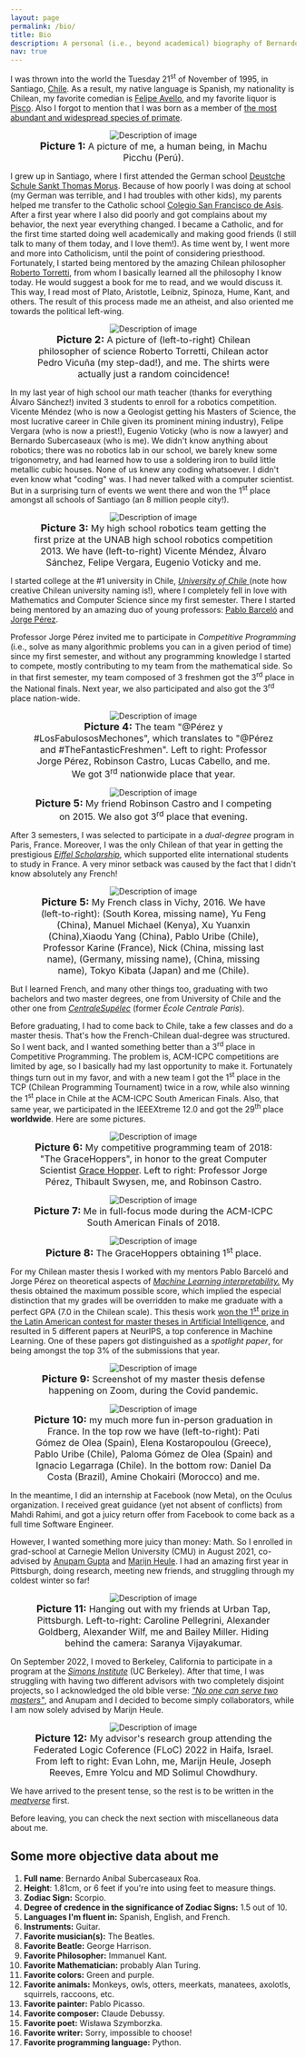 ```yaml
---
layout: page
permalink: /bio/
title: Bio
description: A personal (i.e., beyond academical) biography of Bernardo Subercaseaux.
nav: true
---
```


I was thrown into the world the Tuesday 21<sup>st</sup> of November of 1995, in Santiago, <a href="https://en.wikipedia.org/wiki/Chile">Chile</a>. As a result, my native language is Spanish, my nationality is Chilean, my favorite comedian is <a href="https://www.felipeavello.cl/">Felipe Avello</a>, and my favorite liquor is <a href="https://en.wikipedia.org/wiki/Pisco" >Pisco</a>. Also I forgot to mention that I was born as a member of <a href="https://en.wikipedia.org/wiki/Human">the most abundant and widespread species of primate</a>.

<figure style="text-align:center;">
  <img src="../assets/img/leyo.jpeg" alt="Description of image" style="max-width: 70%;">
  <figcaption>
    <b style="font-size: 18px;"> Picture 1: </b>
    <span style="font-size: 16px;"> A picture of me, a human being, in Machu Picchu (Perú).</span>
  </figcaption>
</figure>


I grew up in Santiago, where I first attended the German school <a href="https://dsmorus.cl/">Deustche Schule Sankt Thomas Morus</a>. Because of how poorly I was doing at school (my German was terrible, and I had troubles with other kids), my parents helped me transfer to the Catholic school <a href="https://www.colegiosanfranciscodeasis.cl/csfda/">Colegio San Francisco de Asis</a>. After a first year where I also did poorly and got complains about my behavior, the next year everything changed. I became a Catholic, and for the first time started doing well academically and making good friends (I still talk to many of them today, and I love them!). As time went by, I went more and more into Catholicism, until the point of considering priesthood. Fortunately, I started being mentored by the amazing Chilean philosopher <a href="https://en.wikipedia.org/wiki/Roberto_Torretti"> Roberto Torretti</a>, from whom I basically learned all the philosophy I know today. He would suggest a book for me to read, and we would discuss it. This way, I read most of Plato, Aristotle, Leibniz, Spinoza, Hume, Kant, and others. The result of this process made me an atheist, and also oriented me towards the political left-wing. 

<figure style="text-align:center;">
  <img src="../assets/img/polos_rojas.jpeg" alt="Description of image" style="max-width: 70%;">
  <figcaption>
    <b style="font-size: 18px;"> Picture 2: </b>
    <span style="font-size: 16px;"> A picture of (left-to-right) Chilean philosopher of science Roberto Torretti, Chilean actor Pedro Vicuña (my step-dad!), and me. The shirts were actually just a random coincidence!</span>
  </figcaption>
</figure>




In my last year of high school our math teacher (thanks for everything Álvaro Sánchez!) invited 3 students to enroll for a robotics competition. Vicente Méndez (who is now a Geologist getting his Masters of Science, the most lucrative career in Chile given its prominent mining industry), Felipe Vergara (who is now a priest!), Eugenio Voticky (who is now a lawyer) and Bernardo Subercaseaux (who is me). We didn't know anything about robotics; there was no robotics lab in our school, we barely knew some trigonometry, and had learned how to use a soldering iron to build little metallic cubic houses. None of us knew any coding whatsoever. I didn't even know what "coding" was. I had never talked with a computer scientist. But in a surprising turn of events we went there and won the 1<sup>st</sup> place amongst all schools of Santiago (an 8 million people city!).


<figure style="text-align:center;">
  <img src="../assets/img/robotica.jpeg" alt="Description of image" style="max-width: 70%;">
  <figcaption>
    <b style="font-size: 18px;"> Picture 3: </b>
    <span style="font-size: 16px;"> My high school robotics team getting the first prize at the UNAB high school robotics competition 2013. We have (left-to-right) Vicente Méndez, Álvaro Sánchez, Felipe Vergara, Eugenio Voticky and me.</span>
  </figcaption>
</figure>



I started college at the #1 university in Chile, <em><a href="https://portaluchile.uchile.cl/english"> University of Chile </a></em> (note how creative Chilean university naming is!), where I completely fell in love with Mathematics and Computer Science since my first semester. There I started being mentored by an amazing duo of young professors: <a href="https://scholar.google.com/citations?user=9OH3PokAAAAJ&hl=en">Pablo Barceló</a> and <a href="https://scholar.google.com/citations?user=a6lUuiwAAAAJ&hl=en">Jorge Pérez</a>.

Professor Jorge Pérez invited me to participate in *Competitive Programming* (i.e., solve as many algorithmic problems you can in a given period of time) since my first semester, and without any programming knowledge I started to compete, mostly contributing to my team from the mathematical side. So in that first semester, my team composed of 3 freshmen got the 3<sup>rd</sup> place in the National finals. Next year, we also participated and also got the 3<sup>rd</sup> place nation-wide. 


<figure style="text-align:center;">
  <img src="../assets/img/prog_comp0.jpeg" alt="Description of image" style="max-width: 70%;">
  <figcaption>
    <b style="font-size: 18px;"> Picture 4: </b>
    <span style="font-size: 16px;"> The team "@Pérez y #LosFabulososMechones", which translates to "@Pérez and #TheFantasticFreshmen". Left to right: Professor Jorge Pérez, Robinson Castro, Lucas Cabello, and me. We got 3<sup>rd</sup> nationwide place that year.</span>
  </figcaption>
</figure>


<figure style="text-align:center;">
  <img src="../assets/img/prog_comp1.jpeg" alt="Description of image" style="max-width: 70%;">
  <figcaption>
    <b style="font-size: 18px;"> Picture 5: </b>
    <span style="font-size: 16px;"> My friend Robinson Castro and I competing on 2015. We also got 3<sup>rd</sup> place that evening.</span>
  </figcaption>
</figure>


After 3 semesters, I was selected to participate in a <em>dual-degree</em> program in Paris, France. Moreover, I was the only Chilean of that year in getting the prestigious  <em><a href="https://www.campusfrance.org/en/eiffel-scholarship-program-of-excellence">Eiffel Scholarship</a></em>, which supported elite international students to study in France. A very minor setback was caused by the fact that I didn't know absolutely any French!

<figure style="text-align:center;">
  <img src="../assets/img/french.jpeg" alt="Description of image" style="max-width: 70%;">
  <figcaption>
    <b style="font-size: 18px;"> Picture 5: </b>
    <span style="font-size: 16px;"> My French class in Vichy, 2016. We have (left-to-right):  (South Korea, missing name), Yu Feng (China), Manuel Michael (Kenya), Xu Yuanxin (China),Xiaodu Yang (China), Pablo Uribe (Chile), Professor Karine (France), Nick (China, missing last name), (Germany, missing name), (China, missing name), Tokyo Kibata (Japan) and me (Chile).</span>
  </figcaption>
</figure>



But I learned French, and many other things too, graduating with two bachelors and two master degrees, one from University of Chile and the other one from <em><a href="https://www.centralesupelec.fr/">CentraleSupélec</a></em> (former <em>École Centrale Paris</em>).

Before graduating, I had to come back to Chile, take a few classes and do a master thesis. That's how the French-Chilean dual-degree was structured. So I went back, and I wanted something better than a 3<sup>rd</sup> place in Competitive Programming. The problem is, ACM-ICPC competitions are limited by age, so I basically had my last opportunity to make it. Fortunately things turn out in my favor, and with a new team I got the 1<sup>st</sup> place in the TCP (Chilean Programming Tournament) twice in a row, while also winning the 1<sup>st</sup> place in Chile at the ACM-ICPC South American Finals. Also, that same year, we participated in the IEEEXtreme 12.0 and got the 29<sup>th</sup> place **worldwide**. Here are some pictures.

<figure style="text-align:center;">
  <img src="../assets/img/prog_comp6.jpeg" alt="Description of image" style="max-width: 70%;">
  <figcaption>
    <b style="font-size: 18px;"> Picture 6: </b>
    <span style="font-size: 16px;"> My competitive programming team of 2018: "The GraceHoppers", in honor to the great Computer Scientist <a href="https://en.wikipedia.org/wiki/Grace_Hopper"> Grace Hopper</a>. Left to right: Professor Jorge Pérez, Thibault Swysen, me, and Robinson Castro.</span>
  </figcaption>
</figure>

<figure style="text-align:center;">
  <img src="../assets/img/prog_comp5.jpeg" alt="Description of image" style="max-width: 70%;">
  <figcaption>
    <b style="font-size: 18px;"> Picture 7: </b>
    <span style="font-size: 16px;"> Me in full-focus mode during the ACM-ICPC South American Finals of 2018.</span>
  </figcaption>
</figure>

<figure style="text-align:center;">
  <img src="../assets/img/prog_comp7.jpeg" alt="Description of image" style="max-width: 70%;">
  <figcaption>
    <b style="font-size: 18px;"> Picture 8: </b>
<span style="font-size: 16px;"> The GraceHoppers obtaining 1<sup>st</sup> place.</span></figcaption>
</figure>


For my Chilean master thesis I worked with my mentors Pablo Barceló and Jorge Pérez on theoretical aspects of <em><a href="https://christophm.github.io/interpretable-ml-book/">Machine Learning interpretability.</a></em> 
My thesis obtained the maximum possible score, which implied the especial distinction that my grades will be overridden to make me graduate with a perfect GPA (7.0 in the Chilean scale). This thesis work <a href="https://portaluchile.uchile.cl/noticias/181898/estudiante-de-postgrado-dcc-gana-concurso-de-tesis"> won the 1<sup>st</sup> prize in the Latin American contest for master theses in Artificial Intelligence</a>, and resulted in 5 different papers at NeurIPS, a top conference in Machine Learning. One of these papers got distinguished as a <em>spotlight paper</em>, for being amongst the top 3% of the submissions that year.



<figure style="text-align:center;">
  <img src="../assets/img/master_defense.png" alt="Description of image" style="max-width: 70%;">
  <figcaption>
    <b style="font-size: 18px;"> Picture 9: </b>
    <span style="font-size: 16px;"> Screenshot of my master thesis defense happening on Zoom, during the Covid pandemic.</span>
  </figcaption>
</figure>


<figure style="text-align:center;">
  <img src="../assets/img/graduation_france.jpg" alt="Description of image" style="max-width: 70%;">
  <figcaption>
    <b style="font-size: 18px;"> Picture 10: </b>
    <span style="font-size: 16px;"> my much more fun in-person graduation in France. In the top row we have (left-to-right): Pati Gómez de Olea (Spain), Elena Kostaropoulou (Greece), Pablo Uribe (Chile), Paloma Gómez de Olea (Spain) and Ignacio Legarraga (Chile). In the bottom row: Daniel Da Costa (Brazil), Amine Chokairi (Morocco) and me.</span>
  </figcaption>
</figure>



In the meantime, I did an internship at Facebook (now Meta), on the Oculus organization. I received great guidance (yet not absent of conflicts) from Mahdi Rahimi, and got a juicy return offer from Facebook to come back as a full time Software Engineer.

However, I wanted something more juicy than money: Math. So I enrolled in grad-school at Carnegie Mellon University (CMU) in August 2021, co-advised by <a href="http://www.cs.cmu.edu/~anupamg/">Anupam Gupta</a> and <a href="https://www.cs.cmu.edu/~mheule/">Marijn Heule</a>. I had an amazing first year in Pittsburgh, doing research, meeting new friends, and struggling through my coldest winter so far!

<figure style="text-align:center;">
  <img src="../assets/img/pittsburgh_friends.png"  alt="Description of image" style="max-width: 70%;">
  <figcaption>
    <b style="font-size: 18px;"> Picture 11: </b>
    <span style="font-size: 16px;"> Hanging out with my friends at Urban Tap, Pittsburgh. Left-to-right: Caroline Pellegrini, Alexander Goldberg, Alexander Wilf, me and Bailey Miller. Hiding behind the camera: Saranya Vijayakumar.</span>
  </figcaption>
</figure>




On September 2022, I moved to Berkeley, California to participate in a program at the <em><a href="">Simons Institute</a></em> (UC 
Berkeley). 
After that time, I was struggling with having two different advisors with two completely disjoint projects, so I acknowledged the old bible verse: <em><a href="https://en.wikipedia.org/wiki/Matthew_6:24#:~:text=%E2%80%9CNo%20one%20can%20serve%20two,other.">"No one can serve two masters"</a></em>, and Anupam and I decided to become simply collaborators, while I am now solely advised by Marijn Heule.

<figure style="text-align:center;">
  <img src="../assets/img/floc.jpg"  alt="Description of image" style="max-width: 70%;">
  <figcaption>
    <b style="font-size: 18px;"> Picture 12: </b>
    <span style="font-size: 16px;"> My advisor's research group attending the Federated Logic Coference (FLoC) 2022 in Haifa, Israel. From left to right: Evan Lohn, me, Marijn Heule, Joseph Reeves, Emre Yolcu and MD Solimul Chowdhury.</span>
  </figcaption>
</figure>



We have arrived to the present tense, so the rest is to be written in the <em><a href="https://www.urbandictionary.com/define.php?term=Meatverse">meatverse</a></em> first. 

Before leaving, you can check the next section with miscellaneous data about me.

## Some more objective data about me

1. **Full name**: Bernardo Aníbal Subercaseaux Roa.
2. **Height**: 1.81cm, or 6 feet if you're into using feet to measure things.
3. **Zodiac Sign:** Scorpio.
4. **Degree of credence in the significance of Zodiac Signs:** 1.5 out of 10.
5. **Languages I'm fluent in:** Spanish, English, and French.
6. **Instruments:** Guitar.
7. **Favorite musician(s):** The Beatles.
8. **Favorite Beatle:** George Harrison.
9. **Favorite Philosopher:** Immanuel Kant.
10. **Favorite Mathematician:** probably Alan Turing.
11. **Favorite colors:** Green and purple.
12. **Favorite animals:** Monkeys, owls, otters, meerkats, manatees, axolotls, squirrels, raccoons, etc.
13. **Favorite painter:** Pablo Picasso.
14. **Favorite composer:** Claude Debussy.
15. **Favorite poet:** Wisława Szymborzka.
16. **Favorite writer:** Sorry, impossible to choose!
17. **Favorite programming language:** Python.
